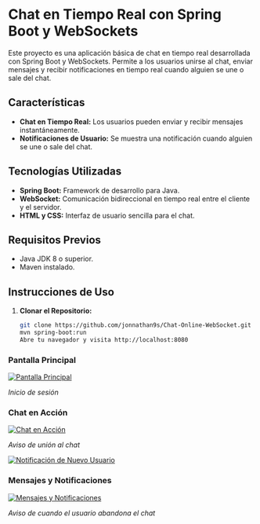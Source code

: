 # Chat en Tiempo Real con Spring Boot y WebSockets

Este proyecto es una aplicación básica de chat en tiempo real desarrollada con Spring Boot y WebSockets. Permite a los usuarios unirse al chat, enviar mensajes y recibir notificaciones en tiempo real cuando alguien se une o sale del chat.

## Características

- **Chat en Tiempo Real:** Los usuarios pueden enviar y recibir mensajes instantáneamente.
- **Notificaciones de Usuario:** Se muestra una notificación cuando alguien se une o sale del chat.

## Tecnologías Utilizadas

- **Spring Boot:** Framework de desarrollo para Java.
- **WebSocket:** Comunicación bidireccional en tiempo real entre el cliente y el servidor.
- **HTML y CSS:** Interfaz de usuario sencilla para el chat.

## Requisitos Previos

- Java JDK 8 o superior.
- Maven instalado.

## Instrucciones de Uso

1. **Clonar el Repositorio:**
   ```bash
   git clone https://github.com/jonnathan9s/Chat-Online-WebSocket.git
   mvn spring-boot:run
   Abre tu navegador y visita http://localhost:8080


### Pantalla Principal
[![Pantalla Principal](https://i.postimg.cc/bY69pqBH/1.png)](https://postimg.cc/w3mmkYH7)

*Inicio de sesión*

### Chat en Acción
[![Chat en Acción](https://i.postimg.cc/k4YR3gg2/2.png)](https://postimg.cc/LYf8jRfS)

*Aviso de unión al chat*


[![Notificación de Nuevo Usuario](https://i.postimg.cc/3wJ2P6Fb/3.png)](https://postimg.cc/4YqKcWMz)


### Mensajes y Notificaciones
[![Mensajes y Notificaciones](https://i.postimg.cc/PrWZNh6R/4.png)](https://postimg.cc/rKpzP621)

*Aviso de cuando el usuario abandona el chat*



   

